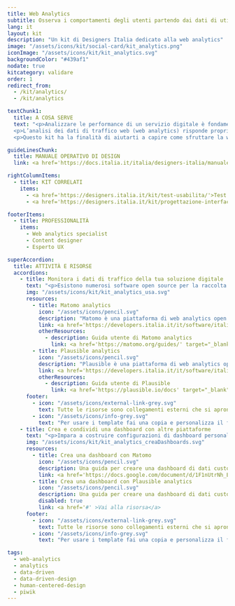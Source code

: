 ```yaml
---
title: Web Analytics
subtitle: Osserva i comportamenti degli utenti partendo dai dati di utilizzo del servizio
lang: it
layout: kit
description: "Un kit di Designers Italia dedicato alla web analytics"
image: "/assets/icons/kit/social-card/kit_analytics.png"
iconImage: "/assets/icons/kit/kit_analytics.svg"
backgroundColor: "#439af1"
nodate: true
kitcategory: validare
order: 1
redirect_from:
  - /kit/analytics/
  - /kit/analytics

textChunk1:
  title: A COSA SERVE
  text: "<p>Analizzare le performance di un servizio digitale è fondamentale per capire quanto questo risponda in maniera adeguata ai bisogni degli utenti.</p>
  <p>L’analisi dei dati di traffico web (web analytics) risponde proprio a questa esigenza e le piattaforme per <strong>raccogliere informazioni sul comportamento degli utenti consentono di isolare preziosi dati qualitativi e quantitativi su come un servizio viene fruito</strong>. A seguito della raccolta dei dati, la loro segmentazione, interpretazione e condivisione con gli stakeholder, consentono poi di orientare le <strong>decisioni che riguardano design e re-design dei servizi</strong>, in ottica <em>data-driven</em>.</p>
  <p>Questo kit ha la finalità di aiutarti a capire come sfruttare la web analytics per comprendere come i tuoi utenti fruiscono i servizi. Ha inoltre l’obiettivo di mostrarti come i dati possono indirizzare azioni di ottimizzazione delle performance, utilizzando in primo luogo piattaforme di web analytics di tipo open source. </p>"

guideLinesChunk:
  title: MANUALE OPERATIVO DI DESIGN
  link: <a href='https://docs.italia.it/italia/designers-italia/manuale-operativo-design-docs/it/versione-corrente/doc/design-research/web-analytics.html' target="_blank" aria-label="Web analytics (link esterno)">Web analytics</a>

rightColumnItems:
  - title: KIT CORRELATI
    items:
      - <a href='https://designers.italia.it/kit/test-usabilita/'>Test di usabilità</a>
      - <a href='https://designers.italia.it/kit/progettazione-interfaccia/'>Progettazione interfaccia</a>

footerItems:
  - title: PROFESSIONALITÀ
    items:
      - Web analytics specialist
      - Content designer
      - Esperto UX

superAccordion:
  title: ATTIVITÀ E RISORSE
  accordions:
    - title: Monitora i dati di traffico della tua soluzione digitale
      text: "<p>Esistono numerosi software open source per la raccolta e l'analisi dei dati di traffico di siti e servizi digitali. In questa scheda ti proponiamo una lista di alcune fra le principali piattaforme che puoi utilizzare per il tracciamento, l'elaborazione e la condivisione dei dati statistici della tua soluzione digitale, in completa aderenza alla normativa GDPR.</p>"
      img: "/assets/icons/kit/kit_analytics_usa.svg"
      resources:
        - title: Matomo analytics
          icon: "/assets/icons/pencil.svg"
          description: "Matomo è una piattaforma di web analytics open source."
          link: <a href='https://developers.italia.it/it/software/italia-software-matomo-32c75d' aria-label="Vai alla scheda di Matomo analytics (link esterno)">Vai alla scheda di Matomo analytics</a>
          otherResources:
            - description: Guida utente di Matomo analytics
              link: <a href='https://matomo.org/guides/' target="_blank" aria-label="Vai alla risorsa (link esterno)" >Vai alla risorsa</a>
        - title: Plausible analytics
          icon: "/assets/icons/pencil.svg"
          description: "Plausible è una piattaforma di web analytics open source conforme alla normativa privacy in vigore."
          link: <a href='https://developers.italia.it/it/software/italia-software-plausible-a9b3cb' aria-label="Vai alla scheda di Plausible analytics (link esterno)">Vai alla scheda di Plausible analytics</a>
          otherResources:
            - description: Guida utente di Plausible
              link: <a href='https://plausible.io/docs' target="_blank" aria-label="Vai alla risorsa (link esterno)" >Vai alla risorsa</a>
      footer:
        - icon: "/assets/icons/external-link-grey.svg"
          text: Tutte le risorse sono collegamenti esterni che si aprono in una nuova finestra.
        - icon: "/assets/icons/info-grey.svg"
          text: "Per usare i template fai una copia e personalizza il file: trovi le istruzioni nella prima pagina della risorsa."
    - title: Crea e condividi una dashboard con altre piattaforme
      text: "<p>Impara a costruire configurazioni di dashboard personalizzate con le principali piattaforme di web analytics open source: potrai visualizzare metriche e dimensioni d'analisi di tuo interesse nello stesso template e popolare i widget con i dati di performance del tuo sito o servizio.</p>"
      img: "/assets/icons/kit/kit_analytics_creaDashboards.svg"
      resources:
        - title: Crea una dashboard con Matomo
          icon: "/assets/icons/pencil.svg"
          description: Una guida per creare una dashboard di dati custom con il software open source Matomo
          link: <a href='https://docs.google.com/document/d/1F1nUtrNh_E5AkEfJSYcSnK0fEIWSr5tTiZ-ZTH5nai8/edit?usp=sharing' target="_blank" aria-label="Vai alla risorsa (link esterno)" >Vai alla risorsa</a>
        - title: Crea una dashboard con Plausible analytics
          icon: "/assets/icons/pencil.svg"
          description: Una guida per creare una dashboard di dati custom con il software open source Plausible analytics
          disabled: true
          link: <a href='#' >Vai alla risorsa</a>
      footer:
        - icon: "/assets/icons/external-link-grey.svg"
          text: Tutte le risorse sono collegamenti esterni che si aprono in una nuova finestra.
        - icon: "/assets/icons/info-grey.svg"
          text: "Per usare i template fai una copia e personalizza il file: trovi le istruzioni nella prima pagina della risorsa."

tags:
  - web-analytics
  - analytics
  - data-driven
  - data-driven-design
  - human-centered-design
  - piwik
---
```

